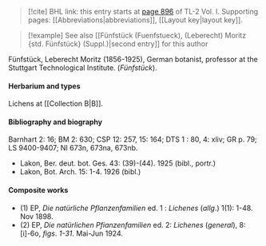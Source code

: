 > [!cite] BHL link: this entry starts at [page 896](https://www.biodiversitylibrary.org/item/103414#page/944/mode/1up) of TL-2 Vol. I.
> Supporting pages: [[Abbreviations|abbreviations]], [[Layout key|layout key]].

> [!example] See also [[Fünfstück (Fuenfstueck), (Leberecht) Moritz {std. Fünfstück} (Suppl.)|second entry]] for this author

Fünfstück, Leberecht Moritz (1856-1925), German botanist, professor at the Stuttgart Technological Institute. (*Fünfstück*).

#### Herbarium and types

Lichens at [[Collection B|B]].

#### Bibliography and biography

Barnhart 2: 16; BM 2: 630; CSP 12: 257, 15: 164; DTS 1 : 80, 4: xliv; GR p. 79; LS 9400-9407; NI 673n, 673na, 673nb.
- Lakon, Ber. deut. bot. Ges. 43: (39)-(44). 1925 (bibl., portr.)
- Lakon, Bot. Arch. 15: 1-4. 1926 (bibl.)

#### Composite works

- (1) EP, *Die natürliche Pflanzenfamilien* ed. 1 : *Lichenes* (*allg*.) 1(1): 1-48. Nov 1898.
- (2) EP, *Die natürlichen Pfianzenfamilien* ed. 2: *Lichenes* (*general*), 8: \[i\]-6o, *figs*. *1-31*. Mai-Jun 1924.